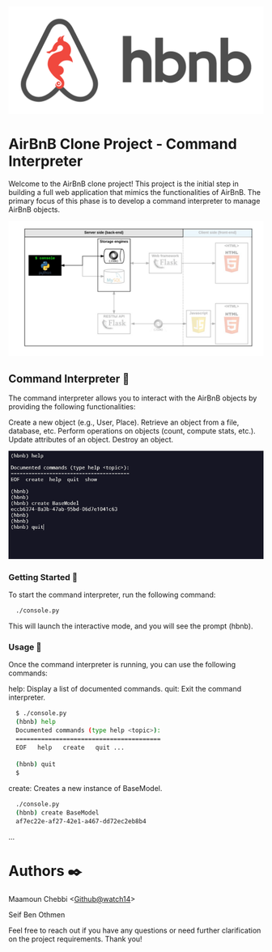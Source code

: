 
![hbnb](https://raw.githubusercontent.com/watch14/the-console/main/65f4a1dd9c51265f49d0.png)

# AirBnB Clone Project - Command Interpreter

Welcome to the AirBnB clone project! This project is the initial step in building a full web application that mimics the functionalities of AirBnB. The primary focus of this phase is to develop a command interpreter to manage AirBnB objects.

![hbnb](https://raw.githubusercontent.com/watch14/the-console/main/815046647d23428a14ca.png)

## Command Interpreter 🔳
The command interpreter allows you to interact with the AirBnB objects by providing the following functionalities:

Create a new object (e.g., User, Place).
Retrieve an object from a file, database, etc.
Perform operations on objects (count, compute stats, etc.).
Update attributes of an object.
Destroy an object.

![hbnb](https://raw.githubusercontent.com/watch14/the-console/main/Screenshot%202023-12-09%20095509.png)


### Getting Started 🧪
To start the command interpreter, run the following command:

```bash
  ./console.py
```

This will launch the interactive mode, and you will see the prompt (hbnb).


### Usage 📑
Once the command interpreter is running, you can use the following commands:

help: Display a list of documented commands.
quit: Exit the command interpreter.
```bash
  $ ./console.py
  (hbnb) help
  Documented commands (type help <topic>):
  ========================================
  EOF   help   create   quit ...

  (hbnb) quit
  $
```
create: Creates a new instance of BaseModel.

```bash
  ./console.py
  (hbnb) create BaseModel
  af7ec22e-af27-42e1-a467-dd72ec2eb8b4
```
...
# Authors ✒️
Maamoun Chebbi <[Github@watch14](https://github.com/watch14)>

Seif Ben Othmen


Feel free to reach out if you have any questions or need further clarification on the project requirements. Thank you!
